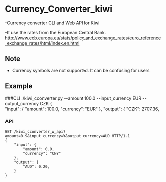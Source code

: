 # Currency_Converter_kiwi
-Currency converter CLI and Web API for Kiwi

-It use the rates from the European Central Bank. http://www.ecb.europa.eu/stats/policy_and_exchange_rates/euro_reference_exchange_rates/html/index.en.html 

## Note

- Currency symbols are not supported. It can be confusing for users 

## Example

###CLI
./kiwi_cconverter.py --amount 100.0 --input_currency EUR --output_currency CZK
{   
    "input": {
        "amount": 100.0,
        "currency": "EUR"
    },
    "output": {
        "CZK": 2707.36, 
### API
```
GET /kiwi_cconverter_w_api?amount=0.9&input_currency=¥&output_currency=AUD HTTP/1.1
{   
    "input": {
        "amount": 0.9,
        "currency": "CNY"
    },
    "output": {
        "AUD": 0.20, 
    }
}
